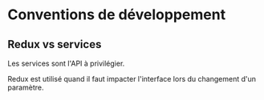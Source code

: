 # Conventions de développement

## Redux vs services

Les services sont l'API à privilégier.      

Redux est utilisé quand il faut impacter l'interface lors du changement d'un paramètre.     


